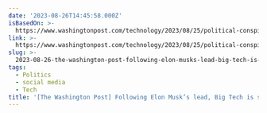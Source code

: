 ```yaml
---
date: '2023-08-26T14:45:58.000Z'
isBasedOn: >-
  https://www.washingtonpost.com/technology/2023/08/25/political-conspiracies-facebook-youtube-elon-musk
link: >-
  https://www.washingtonpost.com/technology/2023/08/25/political-conspiracies-facebook-youtube-elon-musk
slug: >-
  2023-08-26-the-washington-post-following-elon-musks-lead-big-tech-is-surrendering
tags:
  - Politics
  - social media
  - Tech
title: '[The Washington Post] Following Elon Musk’s lead, Big Tech is surrendering '
---
```


